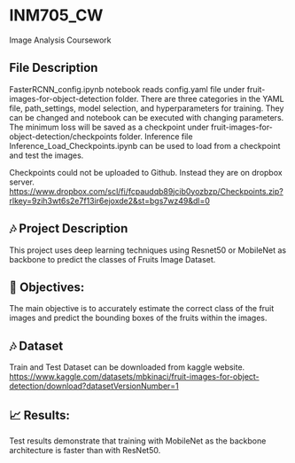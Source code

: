 # INM705_CW
Image Analysis Coursework


## File Description
FasterRCNN_config.ipynb notebook reads config.yaml file under fruit-images-for-object-detection folder. There are three categories in the YAML file, path_settings, model selection, and hyperparameters for training. They can be changed and notebook can be executed with changing parameters. The minimum loss will be saved as a checkpoint under fruit-images-for-object-detection/checkpoints folder. Inference file Inference_Load_Checkpoints.ipynb can be used to load from a checkpoint and test the images.

Checkpoints could not be uploaded to Github. Instead they are on dropbox server.
https://www.dropbox.com/scl/fi/fcpaudqb89jcib0yozbzp/Checkpoints.zip?rlkey=9zih3wt6s2e7f13ir6ejoxde2&st=bgs7wz49&dl=0


## 🎶 Project Description
This project uses deep learning techniques using Resnet50 or MobileNet as backbone to predict the classes of Fruits Image Dataset.


## 🎯 Objectives:
The main objective is to accurately estimate the correct class of the fruit images and predict the bounding boxes of the fruits within the images.


## 🎶 Dataset 
Train and Test Dataset can be downloaded from kaggle website.
https://www.kaggle.com/datasets/mbkinaci/fruit-images-for-object-detection/download?datasetVersionNumber=1

## 📈 Results:
Test results demonstrate that training with MobileNet as the backbone architecture is faster than with ResNet50.
